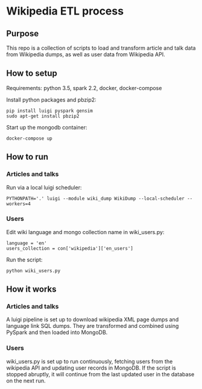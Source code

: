 # Wikipedia ETL process

## Purpose
This repo is a collection of scripts to load and transform article and talk data from Wikipedia dumps, as well as user data from Wikipedia API.

## How to setup
Requirements: python 3.5, spark 2.2, docker, docker-compose

Install python packages and pbzip2:
```
pip install luigi pyspark gensim
sudo apt-get install pbzip2
```

Start up the mongodb container:
```
docker-compose up
```

## How to run
### Articles and talks
Run via a local luigi scheduler:
```
PYTHONPATH='.' luigi --module wiki_dump WikiDump --local-scheduler --workers=4
```
### Users
Edit wiki language and mongo collection name in wiki_users.py:
```
language = 'en'
users_collection = con['wikipedia']['en_users']
```
Run the script:
```
python wiki_users.py
```

## How it works
### Articles and talks
A luigi pipeline is set up to download wikipedia XML page dumps and language link SQL dumps. They are transformed and combined using PySpark and then loaded into MongoDB. 
### Users
wiki_users.py is set up to run continuously, fetching users from the wikipedia API and updating user records in MongoDB. If the script is stopped abruptly, it will continue from the last updated user in the database on the next run.